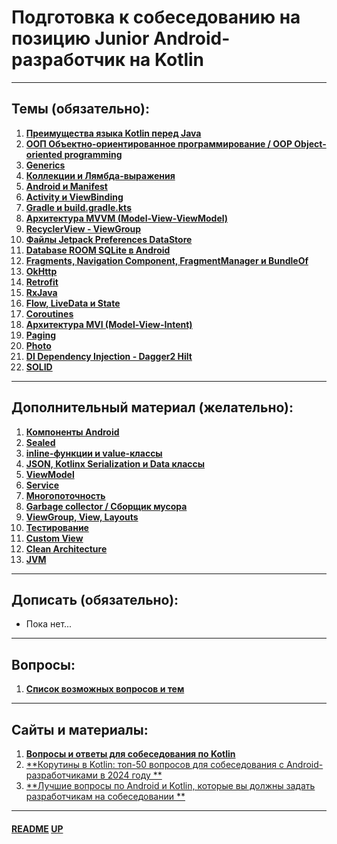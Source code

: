 # Подготовка к собеседованию на позицию **Junior Android-разработчик** на **Kotlin**

<a name="up"></a>

---

## Темы (обязательно):

1. [**Преимущества языка Kotlin перед Java**](KotlinBetterJava/README.md)
2. [**ООП Объектно-ориентированное программирование / OOP Object-oriented programming**](OOP/README.md)
3. [**Generics**](Generics/README.md)
4. [**Коллекции и Лямбда-выражения**](CollectionsAndLambdas/README.md)
5. [**Android и Manifest**](Android/README.md)
6. [**Activity и ViewBinding**](Activity/README.md)
7. [**Gradle и build.gradle.kts**](Gradle/README.md)
8. [**Архитектура MVVM (Model-View-ViewModel)**](MVVM/README.md)
9. [**RecyclerView - ViewGroup**](RecyclerView/README.md)
10. [**Файлы Jetpack Preferences DataStore**](LocalFiles/README.md)
11. [**Database ROOM SQLite в Android**](RoomSQLiteDB/README.md)
12. [**Fragments, Navigation Component, FragmentManager и BundleOf**](Fragments/README.md)
13. [**OkHttp**](OkHttp/README.md)
14. [**Retrofit**](Retrofit/README.md)
15. [**RxJava**](RxJava/README.md)
16. [**Flow, LiveData и State**](FlowLiveData/README.md)
17. [**Coroutines**](Coroutines/README.md)
18. [**Архитектура MVI (Model-View-Intent)**](MVI/README.md)
19. [**Paging**](Paging/README.md)
20. [**Photo**](Photo/README.md)
21. [**DI Dependency Injection - Dagger2 Hilt**](DI/README.md)
22. [**SOLID**](SOLID/README.md)

---

## Дополнительный материал (желательно):

1. [**Компоненты Android**](ComponentsAndroid/README.md)
2. [**Sealed**](Sealed/README.md)
3. [**inline-функции и value-классы**](Inline/README.md)
4. [**JSON, Kotlinx Serialization и Data классы**](Json/README.md)
5. [**ViewModel**](ViewModel/README.md)
6. [**Service**](Service/README.md)
7. [**Многопоточность**](Multithreading/README.md)
8. [**Garbage collector / Сборщик мусора**](GarbageCollector/README.md)
9. [**ViewGroup, View, Layouts**](ViewGroup/README.md)
10. [**Тестирование**](Testing/README.md)
11. [**Custom View**](CustomView/README.md)
12. [**Clean Architecture**](CleanArchitecture/README.md)
13. [**JVM**](JVM/README.md)

---

## Дописать (обязательно):

- Пока нет...

---

## Вопросы:

1. [**Список возможных вопросов и тем**](Questions/README.md)

---

## Сайты и материалы:

1. [**Вопросы и ответы для собеседования по Kotlin**](https://habr.com/ru/articles/721084/)
2. [**Корутины в Kotlin: топ-50 вопросов для собеседования с Android-разработчиками в 2024 году
   **](https://nuancesprog.ru/p/21091/)
3. [**Лучшие вопросы по Android и Kotlin, которые вы должны задать разработчикам на собеседовании
   **](https://itanddigital.ru/androiddevquestion)

---

#### [README](README.md) [UP](#up)
